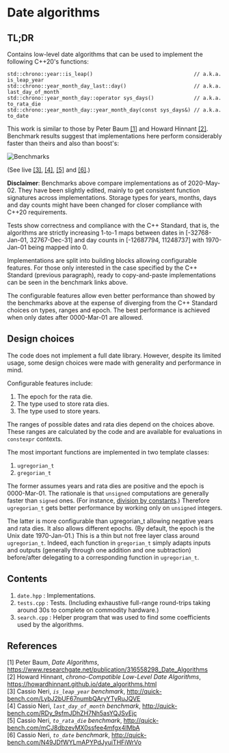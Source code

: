 # Date algorithms

## TL;DR

Contains low-level date algorithms that can be used to implement the following C++20's functions:

    std::chrono::year::is_leap()                                 // a.k.a. is_leap_year
    std::chrono::year_month_day_last::day()                      // a.k.a. last_day_of_month
    std::chrono::year_month_day::operator sys_days()             // a.k.a. to_rata_die
    std::chrono::year_month_day::year_month_day(const sys_days&) // a.k.a. to_date

This work is similar to those by Peter Baum [[1]](#baum) and Howard Hinnant [[2]](#hinnant).
Benchmark results suggest that implementations here perform considerably faster than theirs and also
than boost's:

![Benchmarks](https://github.com/cassioneri/dates/blob/master/benchmarks/benchmarks.png)

(See live [[3]](http://quick-bench.com/LybJ2bUF67numbQAryYTyRuJQVE),
[[4]](http://quick-bench.com/RDy_9sfmJDhZH7Nh5asYQJSvEjc),
[[5]](http://quick-bench.com/mCJ8dbzevMX0ssfee4mfgx4IMbA) and
[[6]](http://quick-bench.com/N49JDfWYLmAPYPdJyuiTHFiWrVo).)

**Disclaimer**: Benchmarks above compare implementations as of 2020-May-02. They have been slightly
edited, mainly to get consistent function signatures across implementations. Storage types for
years, months, days and day counts might have been changed for closer compliance with C++20
requirements.

Tests show correctness and compliance with the C++ Standard, that is, the algorithms are strictly
increasing 1-to-1 maps between dates in [-32768-Jan-01, 32767-Dec-31] and day counts in [-12687794,
11248737] with 1970-Jan-01 being mapped into 0.

Implementations are split into building blocks allowing configurable features. For those only
interested in the case specified by the C++ Standard (previous paragraph), ready to copy-and-paste
implementations can be seen in the benchmark links above.

The configurable features allow even better performance than showed by the benchmarks above at the
expense of diverging from the C++ Standard choices on types, ranges and epoch. The best performance
is achieved when only dates after 0000-Mar-01 are allowed.

## Design choices

The code does not implement a full date library. However, despite its limited usage, some design
choices were made with generality and performance in mind.

Configurable features include:

1. The epoch for the rata die.
2. The type used to store rata dies.
3. The type used to store years.

The ranges of possible dates and rata dies depend on the choices above. These ranges are calculated
by the code and are available for evaluations in `constexpr` contexts.

The most important functions are implemented in two template classes:

1. `ugregorian_t`
2. `gregorian_t`

The former assumes years and rata dies are positive and the epoch is 0000-Mar-01. The rationale is
that `unsigned` computations are generally faster than `signed` ones. (For instance, [division by
constants](https://godbolt.org/z/4JxB4J).) Therefore `ugregorian_t` gets better performance by
working only on `unsigned` integers.

The latter is more configurable than ugregorian_t allowing negative years and rata dies. It also
allows different epochs. (By default, the epoch is the Unix date 1970-Jan-01.) This is a thin but
not free layer class around `ugregorian_t`. Indeed, each function in `gregorian_t` simply adapts
inputs and outputs (generally through one addition and one subtraction) before/after delegating to a
corresponding function in `ugregorian_t`.

## Contents

1. `date.hpp`   : Implementations.
2. `tests.cpp`  : Tests. (Including exhaustive full-range round-trips taking around 30s to complete
on commodity hardware.)
3. `search.cpp` : Helper program that was used to find some coefficients used by the algorithms.

## References

[1] <span id="baum"> Peter Baum, *Date Algorithms*,
  https://www.researchgate.net/publication/316558298_Date_Algorithms<br>
[2] <span id="hinnant"> Howard Hinnant, *chrono-Compatible Low-Level Date Algorithms*,
  https://howardhinnant.github.io/date_algorithms.html<br>
[3] <span id="is_leap_year"> Cassio Neri, *`is_leap_year` benchmark*,
  http://quick-bench.com/LybJ2bUF67numbQAryYTyRuJQVE<br>
[4] <span id="last_day_of_month"> Cassio Neri, *`last_day_of_month` benchmark*,
  http://quick-bench.com/RDy_9sfmJDhZH7Nh5asYQJSvEjc<br>
[5] <span id="to_rata_die"> Cassio Neri, *`to_rata_die` benchmark*,
  http://quick-bench.com/mCJ8dbzevMX0ssfee4mfgx4IMbA<br>
[6] <span id="to_date"> Cassio Neri, *`to_date` benchmark*,
  http://quick-bench.com/N49JDfWYLmAPYPdJyuiTHFiWrVo<br>

